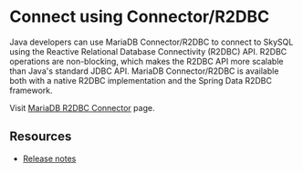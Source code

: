 # Connect using Connector/R2DBC

Java developers can use MariaDB Connector/R2DBC to connect to SkySQL using the Reactive Relational Database Connectivity (R2DBC) API. R2DBC operations are non-blocking, which makes the R2DBC API more scalable than Java's standard JDBC API. MariaDB Connector/R2DBC is available both with a native R2DBC implementation and the Spring Data R2DBC framework.

Visit [MariaDB R2DBC Connector](https://mariadb.com/docs/server/connect/programming-languages/java-r2dbc/) page.

## Resources

* [Release notes](https://mariadb.com/docs/server/release-notes/mariadb-connector-r2dbc/)
